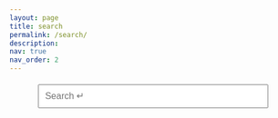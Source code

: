 ```yaml
---
layout: page
title: search
permalink: /search/
description: 
nav: true
nav_order: 2
---
```


<style>
  /* Add some styling for the search container */
  #search-container {
    text-align: center !important;
    margin-top: 20px; /* Adjust the margin as needed */
  }

  /* Style the search input */
  #search-input {
    width: 80%; /* Adjust the width as needed */
    padding: 10px; /* Adjust the padding as needed */
    font-size: 16px; /* Adjust the font size as needed */
  }

  /* Style the results container */
  #results-container {
    list-style-type: none;
    padding: 0;
    margin: 20px 0; /* Adjust the margin as needed */
  }

  /* Style the search results */
  #results-container li {
    margin-bottom: 10px; /* Adjust the margin as needed */
  }

  /* Style the highlighted search term */
  font[color="#ee82ee"] {
  }
</style>

<!-- Html Elements for Search -->
<div id="search-container">
  <input type="text" id="search-input" placeholder="Search ↵">
  <ul id="results-container"></ul>
</div>

<!-- Script pointing to search-script.js -->
<script src="/js/search-script.js" type="text/javascript"></script>

<!-- Configuration -->
<script>
  SimpleJekyllSearch({
    searchInput: document.getElementById('search-input'),
    resultsContainer: document.getElementById('results-container'),
    searchResultTemplate: '<br><div style="text-align: left !important;"><a href="{url}"><h1 style="text-align:left !important;">{title}</h1></a><span style="text-align:left !important;">{content}</span></div>',
    templateMiddleware: function (prop, value, template) {
      if (prop == 'content') {
        var wordIndex = value.toLowerCase()
          .indexOf(document.getElementById('search-input').value.toLowerCase());
        console.log(wordIndex, value);
        excerpt = value.slice(Math.max(wordIndex - 70, 0), Math.min(wordIndex + 70, value.length));
        return excerpt.split(' ')
          .slice(1, excerpt.split(' ').length - 1)
          .join(' ').toLowerCase()
          .replace(document.getElementById('search-input').value.toLowerCase(), '<font color="#ee82ee">' + document.getElementById('search-input').value + '</font>');
      }
    },
    json: '{{ site.baseurl }}/search.json',
  });
</script>
